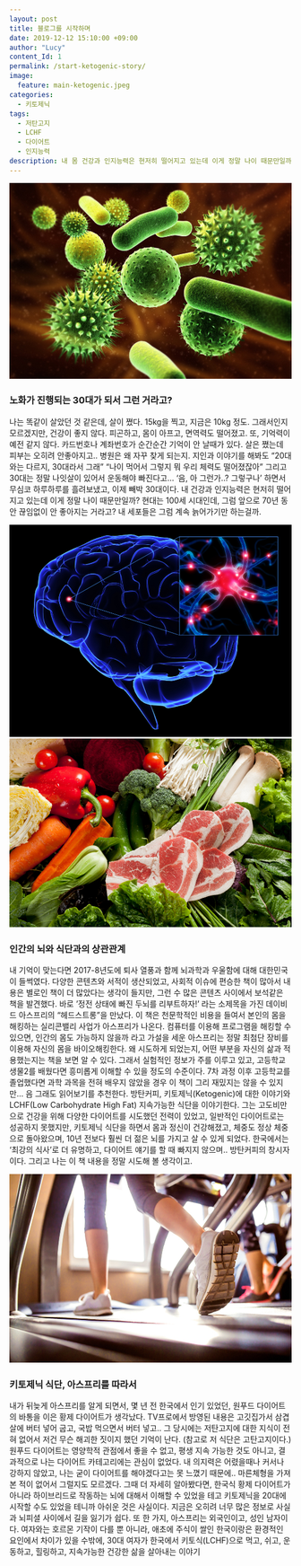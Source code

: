 ```yaml
---
layout: post
title: 블로그를 시작하며
date: 2019-12-12 15:10:00 +09:00
author: "Lucy"
content_Id: 1
permalink: /start-ketogenic-story/
image:
  feature: main-ketogenic.jpeg
categories:
  - 키토제닉
tags:
  - 저탄고지
  - LCHF
  - 다이어트
  - 인지능력
description: 내 몸 건강과 인지능력은 현저히 떨어지고 있는데 이게 정말 나이 때문만일까? 현대는 100세 시대인데, 그럼 앞으로 70년 동안 끊임없이 안 좋아지기만 한다고? 정전 상태에 빠진 두뇌를 리부트하고, 노화를 막고 싶은 루우씨의 키토제닉 도전 이야기.
---
```


![세포이미지](/img/post/01/cell.jpg)

### 노화가 진행되는 30대가 되서 그런 거라고?

나는 똑같이 살았던 것 같은데, 살이 쪘다. 15kg을 찍고, 지금은 10kg 정도. 그래서인지 모르겠지만, 건강이 좋지 않다. 피곤하고, 몸이 아프고, 면역력도 떨어졌고. 또, 기억력이 예전 같지 않다. 카드번호나 계좌번호가 순간순간 기억이 안 날때가 있다. 살은 쪘는데 피부는 오히려 안좋아지고.. 병원은 왜 자꾸 찾게 되는지. 지인과 이야기를 해봐도 “20대와는 다르지, 30대라서 그래” “나이 먹어서 그렇지 뭐 우리 체력도 떨어졌잖아” 그리고 30대는 정말 나잇살이 있어서 운동해야 빠진다고… ‘음, 아 그런가..? 그렇구나’ 하면서 무심코 하루하루를 흘려보냈고, 이제 빼박 30대이다. 내 건강과 인지능력은 현저히 떨어지고 있는데 이게 정말 나이 때문만일까? 현대는 100세 시대인데, 그럼 앞으로 70년 동안 끊임없이 안 좋아지는 거라고? 내 세포들은 그럼 계속 늙어가기만 하는걸까.





![뇌이미지](/img/post/01/keto-brain.jpg) ![야채이미지](/img/post/01/keto-vegetable.jpg)

### 인간의 뇌와 식단과의 상관관계

내 기억이 맞는다면 2017-8년도에 퇴사 열풍과 함께 뇌과학과 우울함에 대해 대한민국이 들썩였다. 다양한 콘텐츠와 서적이 생산되었고, 사회적 이슈에 편승한 책이 많아서 내용은 별로인 책이 더 많았다는 생각이 들지만, 그런 수 많은 콘텐츠 사이에서 보석같은 책을 발견했다. 바로 ’정전 상태에 빠진 두뇌를 리부트하자!’ 라는 소제목을 가진 데이비드 아스프리의 “헤드스트롱”을 만났다. 이 책은 천문학적인 비용을 들여서 본인의 몸을 해킹하는 실리콘밸리 사업가 아스프리가 나온다. 컴퓨터를 이용해 프로그램을 해킹할 수 있으면, 인간의 몸도 가능하지 않을까 라고 가설을 세운 아스프리는 정말 최첨단 장비를 이용해 자신의 몸을 바이오해킹한다. 왜 시도하게 되었는지, 어떤 부분을 자신의 삶과 적용했는지는 책을 보면 알 수 있다. 그래서 실험적인 정보가 주를 이루고 있고, 고등학교 생물2를 배웠다면 흥미롭게 이해할 수 있을 정도의 수준이다. 7차 과정 이후 고등학교를 졸업했다면 과학 과목을 전혀 배우지 않았을 경우 이 책이 그리 재밌지는 않을 수 있지만... 음 그래도 읽어보기를 추천한다. 방탄커피, 키토제닉(Ketogenic)에 대한 이야기와 LCHF(Low Carbohydrate High Fat) 지속가능한 식단을 이야기한다. 그는 고도비만으로 건강을 위해 다양한 다이어트를 시도했던 전력이 있었고, 일반적인 다이어트로는 성공하지 못했지만, 키토제닉 식단을 하면서 몸과 정신이 건강해졌고, 체중도 정상 체중으로 돌아왔으며, 10년 전보다 훨씬 더 젊은 뇌를 가지고 살 수 있게 되었다. 한국에서는 ‘최강의 식사’로 더 유명하고, 다이어트 얘기를 할 때 빠지지 않으며.. 방탄커피의 창시자이다. 그리고 나는 이 책 내용을 정말 시도해 볼 생각이고.





![운동하기](/img/post/01/keto-health.jpg)

### 키토제닉 식단, 아스프리를 따라서

내가 뒤늦게 아스프리를 알게 되면서, 몇 년 전 한국에서 인기 있었던, 원푸드 다이어트의 바통을 이은 황제 다이어트가 생각났다. TV프로에서 방영된 내용은 고깃집가서 삼겹살에 버터 넣어 굽고, 국밥 먹으면서 버터 넣고.. 그 당시에는 저탄고지에 대한 지식이 전혀 없어서 저건 무슨 해괴한 짓이지 했던 기억이 난다. (참고로 저 식단은 고탄고지이다.) 원푸드 다이어트는 영양학적 관점에서 좋을 수 없고, 평생 지속 가능한 것도 아니고, 결과적으로 나는 다이어트 카테고리에는 관심이 없었다. 내 의지력은 어렸을때나 커서나 강하지 않았고, 나는 굳이 다이어트를 해야겠다고는 못 느꼈기 때문에.. 마른체형을 가져본 적이 없어서 그럴지도 모르겠다. 그때 더 자세히 알아봤다면, 한국식 황제 다이어트가 아니라 하이브리드로 작동하는 뇌에 대해서 이해할 수 있었을 테고 키토제닉을 20대에 시작할 수도 있었을 테니까 아쉬운 것은 사실이다. 지금은 오히려 너무 많은 정보로 사실과 뇌피셜 사이에서 길을 잃기가 쉽다. 또 한 가지, 아스프리는 외국인이고, 성인 남자이다. 여자와는 호르몬 기작이 다를 뿐 아니라, 애초에 주식이 쌀인 한국이랑은 환경적인 요인에서 차이가 있을 수밖에, 30대 여자가 한국에서 키토식(LCHF)으로 먹고, 쉬고, 운동하고, 힐링하고, 지속가능한 건강한 삶을 살아내는 이야기
